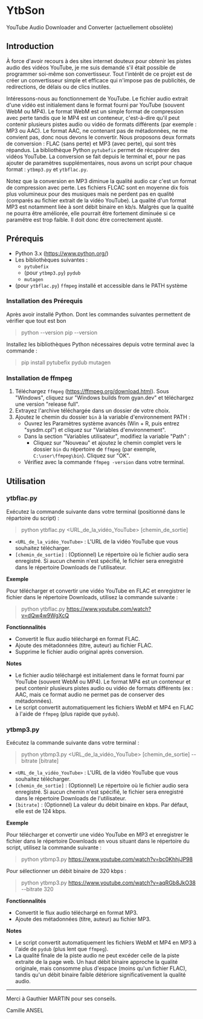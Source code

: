 # YtbSon

YouTube Audio Downloader and Converter (actuellement obsolète)

## Introduction

À force d'avoir recours à des sites internet douteux pour obtenir les pistes audio des vidéos YouTube, je me suis demandé s'il était possible de programmer soi-même son convertisseur. Tout l'intérêt de ce projet est de créer un convertisseur simple et efficace qui n'impose pas de publicités, de redirections, de délais ou de clics inutiles.

Intéressons-nous au fonctionnement de YouTube. Le fichier audio extrait d'une vidéo est initialement dans le format fourni par YouTube (souvent WebM ou MP4). Le format  WebM est un simple format de compression avec perte tandis que le MP4 est un conteneur, c'est-à-dire qu'il peut contenir plusieurs pistes audio ou vidéo de formats différents (par exemple : MP3 ou AAC). Le format AAC, ne contenant pas de métadonnées, ne me convient pas, donc nous devons le convertir. Nous proposons deux formats de conversion : FLAC (sans perte) et MP3 (avec perte), qui sont très répandus. La bibliothèque Python `pytubefix` permet de récupérer des vidéos YouTube. La conversion se fait depuis le terminal et, pour ne pas ajouter de paramètres supplémentaires, nous avons un script pour chaque format : `ytbmp3.py` et `ytbflac.py`. 

Notez que la conversion en MP3 diminue la qualité audio car c'est un format de compression avec perte. Les fichiers FLCAC sont en moyenne dix fois plus volumineux pour des musiques mais ne perdent pas en qualité (comparés au fichier extrait de la vidéo YouTube). La qualité d'un format MP3 est notamment liée à sont débit binaire en kb/s. Malgrès que la qualité ne pourra être améliorée, elle pourrait être fortement diminuée si ce paramêtre est trop faible. Il doit donc être correctement ajusté.

## Prérequis

- Python 3.x (<https://www.python.org/>)
- Les bibliothèques suivantes :
  - `pytubefix`
  - (pour `ytbmp3.py`) `pydub`
  - `mutagen`
- (pour `ytbflac.py`) `ffmpeg` installé et accessible dans le PATH système

### Installation des Prérequis

Après avoir installé Python. Dont les commandes suivantes permettent de vérifier que tout est bon

> python --version
> pip --version

Installez les bibliothèques Python nécessaires depuis votre terminal avec la commande :

> pip install pytubefix pydub mutagen

### Installation de ffmpeg

1. Téléchargez `ffmpeg` (<https://ffmpeg.org/download.html>). Sous "Windows", cliquez sur "Windows builds from gyan.dev" et téléchargez une version "release full".
2. Extrayez l'archive téléchargée dans un dossier de votre choix.
3. Ajoutez le chemin du dossier `bin` à la variable d'environnement PATH :
   - Ouvrez les Paramètres système avancés (Win + R, puis entrez "sysdm.cpl") et cliquez sur "Variables d'environnement".
   - Dans la section "Variables utilisateur", modifiez la variable "Path" :
     - Cliquez sur "Nouveau" et ajoutez le chemin complet vers le dossier `bin` du répertoire de `ffmpeg` (par exemple, `C:\user\ffmpeg\bin`). Cliquez sur "OK".
   - Vérifiez avec la commande `ffmpeg -version` dans votre terminal.


## Utilisation

### ytbflac.py

Exécutez la commande suivante dans votre terminal (positionné dans le répartoire du script) :

> python ytbflac.py <URL_de_la_vidéo_YouTube> [chemin_de_sortie]

- `<URL_de_la_vidéo_YouTube>` : L'URL de la vidéo YouTube que vous souhaitez télécharger.
- `[chemin_de_sortie]` : (Optionnel) Le répertoire où le fichier audio sera enregistré. Si aucun chemin n'est spécifié, le fichier sera enregistré dans le répertoire Downloads de l'utilisateur.

**Exemple**

Pour télécharger et convertir une vidéo YouTube en FLAC et enregistrer le fichier dans le répertoire Downloads, utilisez la commande suivante :

> python ytbflac.py https://www.youtube.com/watch?v=dQw4w9WgXcQ

**Fonctionnalités**

- Convertit le flux audio téléchargé en format FLAC.
- Ajoute des métadonnées (titre, auteur) au fichier FLAC.
- Supprime le fichier audio original après conversion.

**Notes**

- Le fichier audio téléchargé est initialement dans le format fourni par YouTube (souvent WebM ou MP4). Le format MP4 est un conteneur et peut contenir plusieurs pistes audio ou vidéo de formats différents (ex : AAC, mais ce format audio ne permet pas de conserver des métadonnées).
- Le script convertit automatiquement les fichiers WebM et MP4 en FLAC à l'aide de `ffmpeg` (plus rapide que `pydub`).

### ytbmp3.py

Exécutez la commande suivante dans votre terminal :

> python ytbmp3.py <URL_de_la_vidéo_YouTube> [chemin_de_sortie] --bitrate [bitrate]


- `<URL_de_la_vidéo_YouTube>` : L'URL de la vidéo YouTube que vous souhaitez télécharger.
- `[chemin_de_sortie]` : (Optionnel) Le répertoire où le fichier audio sera enregistré. Si aucun chemin n'est spécifié, le fichier sera enregistré dans le répertoire Downloads de l'utilisateur.
- `[bitrate]` : (Optionnel) La valeur du débit binaire en kbps. Par défaut, elle est de 124 kbps.

**Exemple**

Pour télécharger et convertir une vidéo YouTube en MP3 et enregistrer le fichier dans le répertoire Downloads en vous situant dans le répertoire du script, utilisez la commande suivante :

> python ytbmp3.py https://www.youtube.com/watch?v=bc0KhhjJP98


Pour sélectionner un débit binaire de 320 kbps :

> python ytbmp3.py https://www.youtube.com/watch?v=aqRGb8JkO38 --bitrate 320


**Fonctionnalités**

- Convertit le flux audio téléchargé en format MP3.
- Ajoute des métadonnées (titre, auteur) au fichier MP3.

**Notes**

- Le script convertit automatiquement les fichiers WebM et MP4 en MP3 à l'aide de `pydub` (plus lent que `ffmpeg`).
- La qualité finale de la piste audio ne peut excéder celle de la piste extraite de la page web. Un haut débit binaire approche la qualité originale, mais consomme plus d'espace (moins qu'un fichier FLAC), tandis qu'un débit binaire faible détériore significativement la qualité audio.


-------------------------------------------------

Merci à Gauthier MARTIN pour ses conseils.

Camille ANSEL
